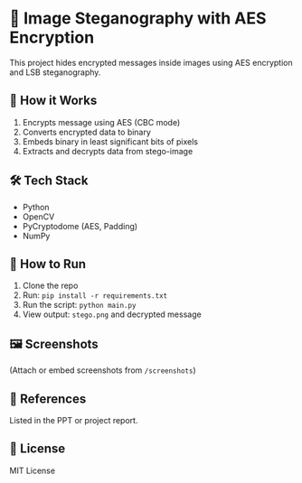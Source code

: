 # 🔐 Image Steganography with AES Encryption

This project hides encrypted messages inside images using AES encryption and LSB steganography.

## 📂 How it Works
1. Encrypts message using AES (CBC mode)
2. Converts encrypted data to binary
3. Embeds binary in least significant bits of pixels
4. Extracts and decrypts data from stego-image

## 🛠️ Tech Stack
- Python
- OpenCV
- PyCryptodome (AES, Padding)
- NumPy

## 🚀 How to Run
1. Clone the repo
2. Run: `pip install -r requirements.txt`
3. Run the script: `python main.py`
4. View output: `stego.png` and decrypted message

## 🖼️ Screenshots
(Attach or embed screenshots from `/screenshots`)

## 🔗 References
Listed in the PPT or project report.

## 📃 License
MIT License
